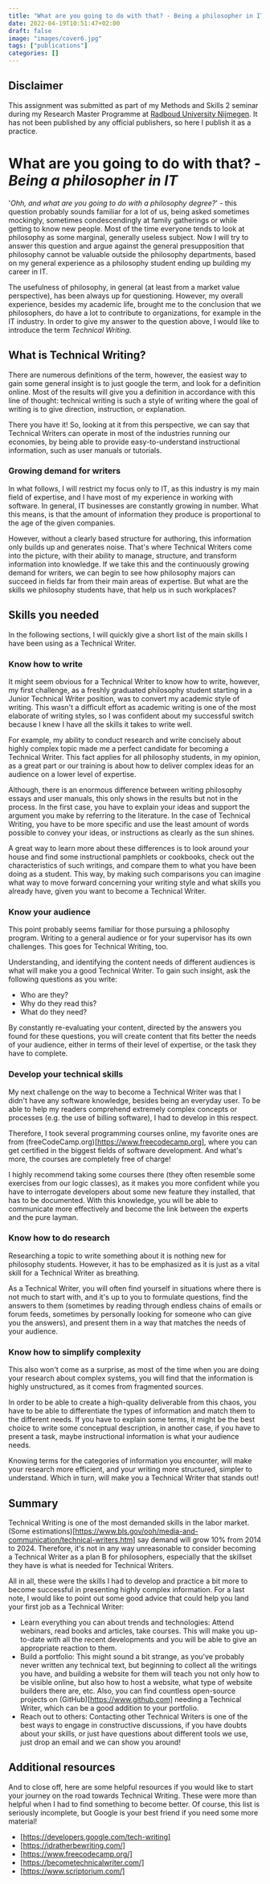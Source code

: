 ```yaml
---
title: "What are you going to do with that? - Being a philosopher in IT"
date: 2022-04-19T10:51:47+02:00
draft: false
image: "images/cover6.jpg"
tags: ["publications"]
categories: []
---
```


## Disclaimer

This assignment was submitted as part of my Methods and Skills 2 seminar during my Research Master Programme at [Radboud University Nijmegen](https://www.ru.nl/). It has not been published by any official publishers, so here I publish it as a practice.

# What are you going to do with that? - _Being a philosopher in IT_

'_Ohh, and what are you going to do with a philosophy degree?_' - this question probably sounds familiar for a lot of us, being asked sometimes mockingly, sometimes condescendingly at family gatherings or while getting to know new people. Most of the time everyone tends to look at philosophy as some marginal, generally useless subject. Now I will try to answer this question and argue against the general presupposition that philosophy cannot be valuable outside the philosophy departments, based on my general experience as a philosophy student ending up building my career in IT.

The usefulness of philosophy, in general (at least from a market value perspective), has been always up for questioning. However, my overall experience, besides my academic life, brought me to the conclusion that we philosophers, do have a lot to contribute to organizations, for example in the IT industry. In order to give my answer to the question above, I would like to introduce the term _Technical Writing_.

## What is Technical Writing?

There are numerous definitions of the term, however, the easiest way to gain some general insight is to just google the term, and look for a definition online. Most of the results will give you a definition in accordance with this line of thought: technical writing is such a style of writing where the goal of writing is to give direction, instruction, or explanation.

There you have it! So, looking at it from this perspective, we can say that Technical Writers can operate in most of the industries running our economies, by being able to provide easy-to-understand instructional information, such as user manuals or tutorials.

### __Growing demand for writers__

In what follows, I will restrict my focus only to IT, as this industry is my main field of expertise, and I have most of my experience in working with software. In general, IT businesses are constantly growing in number. What this means, is that the amount of information they produce is proportional to the age of the given companies.

However, without a clearly based structure for authoring, this information only builds up and generates noise. That's where Technical Writers come into the picture, with their ability to manage, structure, and transform information into knowledge. If we take this and the continuously growing demand for writers, we can begin to see how philosophy majors can succeed in fields far from their main areas of expertise. But what are the skills we philosophy students have, that help us in such workplaces?

## Skills you needed

In the following sections, I will quickly give a short list of the main skills I have been using as a Technical Writer.

### __Know how to write__

It might seem obvious for a Technical Writer to know how to write, however, my first challenge, as a freshly graduated philosophy student starting in a Junior Technical Writer position, was to convert my academic style of writing. This wasn't a difficult effort as academic writing is one of the most elaborate of writing styles, so I was confident about my successful switch because I knew I have all the skills it takes to write well.

For example, my ability to conduct research and write concisely about highly complex topic made me a perfect candidate for becoming a Technical Writer. This fact applies for all philosophy students, in my opinion, as a great part or our training is about how to deliver complex ideas for an audience on a lower level of expertise.

Although, there is an enormous difference between writing philosophy essays and user manuals, this only shows in the results but not in the process. In the first case, you have to explain your ideas and support the argument you make by referring to the literature. In the case of Technical Writing, you have to be more specific and use the least amount of words possible to convey your ideas, or instructions as clearly as the sun shines.

A great way to learn more about these differences is to look around your house and find some instructional pamphlets or cookbooks, check out the characteristics of such writings, and compare them to what you have been doing as a student. This way, by making such comparisons you can imagine what way to move forward concerning your writing style and what skills you already have, given you want to become a Technical Writer.

### __Know your audience__

This point probably seems familiar for those pursuing a philosophy program. Writing to a general audience or for your supervisor has its own challenges. This goes for Technical Writing, too.

Understanding, and identifying the content needs of different audiences is what will make you a good Technical Writer. To gain such insight, ask the following questions as you write:

- Who are they?
- Why do they read this?
- What do they need?

By constantly re-evaluating your content, directed by the answers you found for these questions, you will create content that fits better the needs of your audience, either in terms of their level of expertise, or the task they have to complete.

### __Develop your technical skills__

My next challenge on the way to become a Technical Writer was that I didn't have any software knowledge, besides being an everyday user. To be able to help my readers comprehend extremely complex concepts or processes (e.g. the use of billing software), I had to develop in this respect.

Therefore, I took several programming courses online, my favorite ones are from (freeCodeCamp.org)[https://www.freecodecamp.org], where you can get certified in the biggest fields of software development. And what's more, the courses are completely free of charge!

I highly recommend taking some courses there (they often resemble some exercises from our logic classes), as it makes you more confident while you have to interrogate developers about some new feature they installed, that has to be documented. With this knowledge, you will be able to communicate more effectively and become the link between the experts and the pure layman.

### __Know how to do research__

Researching a topic to write something about it is nothing new for philosophy students. However, it has to be emphasized as it is just as a vital skill for a Technical Writer as breathing.

As a Technical Writer, you will often find yourself in situations where there is not much to start with, and it's up to you to formulate questions, find the answers to them (sometimes by reading through endless chains of emails or forum feeds, sometimes by personally looking for someone who can give you the answers), and present them in a way that matches the needs of your audience.

### __Know how to simplify complexity__

This also won't come as a surprise, as most of the time when you are doing your research about complex systems, you will find that the information is highly unstructured, as it comes from fragmented sources.

In order to be able to create a high-quality deliverable from this chaos, you have to be able to differentiate the types of information and match them to the different needs. If you have to explain some terms, it might be the best choice to write some conceptual description, in another case, if you have to present a task, maybe instructional information is what your audience needs.

Knowing terms for the categories of information you encounter, will make your research more efficient, and your writing more structured, simpler to understand. Which in turn, will make you a Technical Writer that stands out!

## Summary

Technical Writing is one of the most demanded skills in the labor market. (Some estimations)[https://www.bls.gov/ooh/media-and-communication/technical-writers.htm] say demand will grow 10% from 2014 to 2024. Therefore, it's not in any way unreasonable to consider becoming a Technical Writer as a plan B for philosophers, especially that the skillset they have is what is needed for Technical Writers.

All in all, these were the skills I had to develop and practice a bit more to become successful in presenting highly complex information. For a last note, I would like to point out some good advice that could help you land your first job as a Technical Writer:

- Learn everything you can about trends and technologies: Attend webinars, read books and articles, take courses. This will make you up-to-date with all the recent developments and you will be able to give an appropriate reaction to them.
- Build a portfolio: This might sound a bit strange, as you've probably never written any technical text, but beginning to collect all the writings you have, and building a website for them will teach you not only how to be visible online, but also how to host a website, what type of website builders there are, etc. Also, you can find countless open-source projects on (GitHub)[https://www.github.com] needing a Technical Writer, which can be a good addition to your portfolio.
- Reach out to others: Contacting other Technical Writers is one of the best ways to engage in constructive discussions, if you have doubts about your skills, or just have questions about different tools we use, just drop an email and we can show you around!

## Additional resources

And to close off, here are some helpful resources if you would like to start your journey on the road towards Technical Writing. These were more than helpful when I had to find something to become better. Of course, this list is seriously incomplete, but Google is your best friend if you need some more material!

- [https://developers.google.com/tech-writing]
- [https://idratherbewriting.com/]
- [https://www.freecodecamp.org/]
- [https://becometechnicalwriter.com/]
- [https://www.scriptorium.com/]